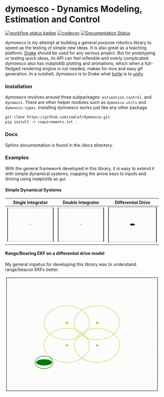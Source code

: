 # dymoesco - Dynamics Modeling, Estimation and Control

[![workflow status badge](https://github.com/samlaf/dymoesco/workflows/Python%20application/badge.svg)](https://github.com/samlaf/dymoesco/actions?query=workflow%3A%22Python+application%22)
[![codecov](https://codecov.io/gh/samlaf/dymoesco/branch/master/graph/badge.svg?token=GW8GV0VNS8)](https://codecov.io/gh/samlaf/dymoesco)
[![Documentation Status](https://readthedocs.org/projects/dymoesco/badge/?version=latest)](https://dymoesco.readthedocs.io/en/latest/?badge=latest)

dymoesco is my attempt at building a general purpose robotics library to speed up the testing of simple new ideas. It is also great as a teaching platform. [Drake](https://drake.mit.edu/) should be used for any serious project. But for prototyping or testing quick ideas, its API can feel inflexible and overly complicated. dymoesco also has matplotlib plotting and animations, which when a full-fledged rendering engine is not needed, makes for nice and easy gif generation. In a nutshell, dymoesco is to Drake what [turtle](https://docs.python.org/3/library/turtle.html) is to [unity](https://unity.com/).

### Installation

dymoesco revolves around three subpackages: `estimation`, `control`, and `dynamics`. There are other helper modules such as `dymoesco.utils` and `dymoesco.types`.
Installing dymoesco works just like any other package

```shell
git clone https://github.com/samlaf/dymoesco.git
pip install -r requirements.txt .
```

### Docs
Sphinx documentation is found in the /docs directory.


### Examples

With the general framework developed in this library, it is easy to extend it with simple dynamical systems, mapping the arrow keys to inputs and driving using matplotlib as gui.

#### Simple Dynamical Systems

| Single Integrator | Double Integrator | Differential Drive |
|---|---|---|
|<img src="./videos_and_images/singleintegrator.gif"/> | <img src="./videos_and_images/doubleintegrator.gif"/> | <img src="./videos_and_images/diffdrive_kinematic.gif"/> |

<!-- css doesn't seem to work on github (see https://github.com/primer/css).. 
	 so using the above table for now.
<link href="./style.css" rel="stylesheet"></link>
<div class="row">
  <div class="column">
	<center><b> Single Integrator </b></center>
	  <center><img src="./videos_and_images/singleintegrator.gif" width="33.33%"/></center>
  </div>
  <div class="column">
	<center><b> Double Integrator </b></center>
	<img src="./videos_and_images/doubleintegrator.gif" width="33.33%"/>
  </div>
  <div class="column">
	<center><b> Differential Drive </b></center>
	<img src="./videos_and_images/diffdrive_kinematic.gif" width="33.33%"/>
  </div>
</div>
-->


#### Range/Bearing EKF on a differential drive model

My general impetus for developing this library was to understand range/beacon EKFs better.

<img src="./videos_and_images/diffdrive_ekf.gif"/>



